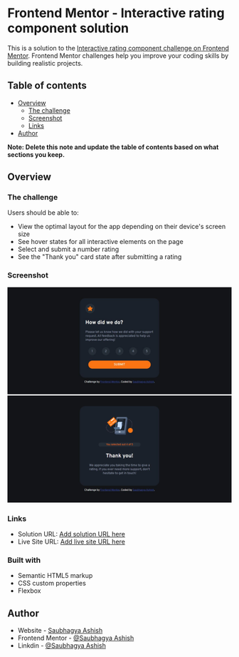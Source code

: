 # Frontend Mentor - Interactive rating component solution

This is a solution to the [Interactive rating component challenge on Frontend Mentor](https://www.frontendmentor.io/challenges/interactive-rating-component-koxpeBUmI). Frontend Mentor challenges help you improve your coding skills by building realistic projects. 

## Table of contents

- [Overview](#overview)
  - [The challenge](#the-challenge)
  - [Screenshot](#screenshot)
  - [Links](#links)
- [Author](#author)


**Note: Delete this note and update the table of contents based on what sections you keep.**

## Overview

### The challenge

Users should be able to:

- View the optimal layout for the app depending on their device's screen size
- See hover states for all interactive elements on the page
- Select and submit a number rating
- See the "Thank you" card state after submitting a rating

### Screenshot

![](./images/screenShot.JPG)
![](./images/screenShot2.JPG)


### Links

- Solution URL: [Add solution URL here](https://your-solution-url.com)
- Live Site URL: [Add live site URL here](https://your-live-site-url.com)


### Built with

- Semantic HTML5 markup
- CSS custom properties
- Flexbox

## Author

- Website - [Saubhagya Ashish](https://www.your-site.com)
- Frontend Mentor - [@Saubhagya Ashish](https://www.frontendmentor.io/profile/saubhagyaashish)
- Linkdin - [@Saubhagya Ashish](https://www.linkedin.com/in/saubhagya-ashish/)

